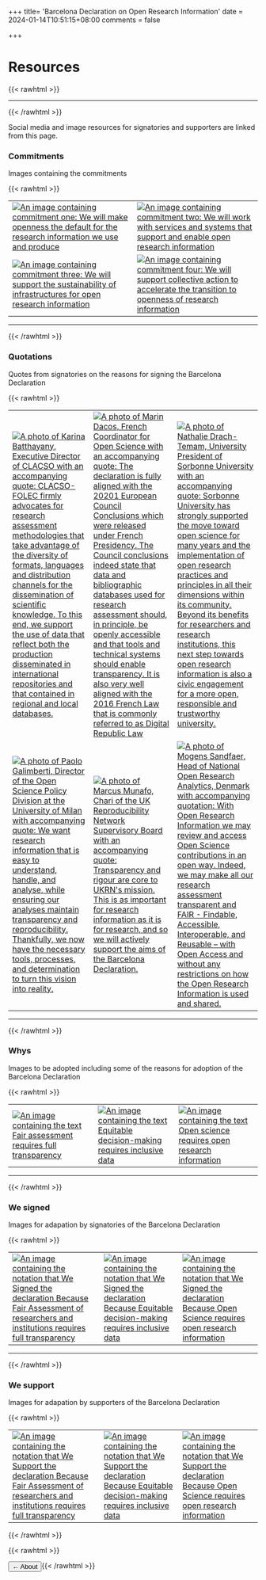 +++
title= 'Barcelona Declaration on Open Research Information'
date = 2024-01-14T10:51:15+08:00
comments = false

+++

# Resources
{{< rawhtml >}}
<hr class="small">
{{< /rawhtml >}}

Social media and image resources for signatories and supporters are linked from this page.

### Commitments

Images containing the commitments

{{< rawhtml >}}
<table>
    <tr>
        <td>
            <a href="/images/resources/commitments/BarcelonaDeclaration_Commitment1.jpg" target="_blank">
            <img src="/images/resources/commitments/BarcelonaDeclaration_Commitment1.jpg" alt="An image containing commitment one: We will make openness the default for the research information we use and produce">
            </a>
        </td>
        <td>
            <a href="/images/resources/commitments/BarcelonaDeclaration_Commitment2.jpg" target="_blank">
            <img src="/images/resources/commitments/BarcelonaDeclaration_Commitment2.jpg" alt="An image containing commitment two: We will work with services and systems that support and enable open research information">
            </a>
        </td>
    </tr>
    <tr>
        <td>
            <a href="/images/resources/commitments/BarcelonaDeclaration_Commitment3.jpg" target="_blank">
            <img src="/images/resources/commitments/BarcelonaDeclaration_Commitment3.jpg" alt="An image containing commitment three: We will support the sustainability of infrastructures for open research information">
            </a>
        </td>
        <td>
            <a href="/images/resources/commitments/BarcelonaDeclaration_Commitment4.jpg" target="_blank">
            <img src="/images/resources/commitments/BarcelonaDeclaration_Commitment4.jpg" alt="An image containing commitment four: We will support collective action to accelerate the transition to openness of research information">
            </a>
        </td>
    </tr>
</table>

<hr class="small">
{{< /rawhtml >}}

### Quotations

Quotes from signatories on the reasons for signing the Barcelona Declaration

{{< rawhtml >}}
<table>
    <tr>
        <td>
            <a href="/images/quote_batthayany.jpg" target="_blank">
            <img src="/images/quote_batthayany.jpg" alt="A photo of Karina Batthayany, Executive Director of CLACSO with an accompanying quote: CLACSO-FOLEC firmly advocates for research assessment methodologies that take advantage of the diversity of formats, languages and distribution channels for the dissemination of scientific knowledge. To this end, we support the use of data that reflect both the production disseminated in international repositories and that contained in regional and local databases.">
            </a>
        </td>
        <td>
            <a href="/images/quote_dacos.jpg" target="_blank">
            <img src="/images/quote_dacos.jpg" alt="A photo of Marin Dacos, French Coordinator for Open Science with an accompanying quote: The declaration is fully aligned with the 20201 European Council Conclusions which were released under French Presidency. The Council conclusions indeed state that data and bibliographic databases used for research assessment should, in principle, be openly accessible and that tools and technical systems should enable transparency. It is also very well aligned with the 2016 French Law that is commonly referred to as Digital Republic Law">
            </a>
        </td>
        <td>
            <a href="/images/quote_drachtemam.jpg" target="_blank">
            <img src="/images/quote_drachtemam.jpg" alt="A photo of Nathalie Drach-Temam, University President of Sorbonne University with an accompanying quote: Sorbonne University has strongly supported the move toward open science for many years and the implementation of open research practices and principles in all their dimensions within its community. Beyond its benefits for researchers and research institutions, this next step towards open research information is also a civic engagement for a more open, responsible and trustworthy university.">
            </a>
        </td>
    </tr>
    <tr>
        <td>
            <a href="/images/quote_galimberti.jpg" target="_blank">
            <img src="/images/quote_galimberti.jpg" alt="A photo of Paolo Galimberti, Director of the Open Science Policy Division at the University of Milan with accompanying quote: We want research information that is easy to understand, handle, and analyse, while ensuring our analyses maintain transparency and reproducibility. Thankfully, we now have the necessary tools, processes, and determination to turn this vision into reality.">
            </a>
        </td>
        <td>
            <a href="/images/quote_munafo.jpg" target="_blank">
            <img src="/images/quote_munafo.jpg" alt="A photo of Marcus Munafo, Chari of the UK Reproducibility Network Supervisory Board with an accompanying quote: Transparency and rigour are core to UKRN's mission. This is as important for research information as it is for research, and so we will actively support the aims of the Barcelona Declaration.">
            </a>
        </td>
        <td>
            <a href="/images/quote_sandfaer.jpg" target="_blank">
            <img src="/images/quote_sandfaer.jpg" alt="A photo of Mogens Sandfaer, Head of National Open Research Analytics, Denmark with accompanying quotation: With Open Research Information we may review and access Open Science contributions in an open way. Indeed, we may make all our research assessment transparent and FAIR - Findable, Accessible, Interoperable, and Reusable – with Open Access and without any restrictions on how the Open Research Information is used and shared.">
            </a>
        </td>
    </tr>
</table>

<hr class="small">
{{< /rawhtml >}} 

### Whys

Images to be adopted including some of the reasons for adoption of the Barcelona Declaration

{{< rawhtml >}}
<table>
    <tr>
        <td>
            <a href="/images/resources/whys/BarcelonaDeclaration_Why1.jpg" target="_blank">
            <img src="/images/resources/whys/BarcelonaDeclaration_Why1.jpg" alt="An image containing the text Fair assessment requires full transparency">
            </a>
        </td>
        <td>
            <a href="/images/resources/whys/BarcelonaDeclaration_Why2.jpg" target="_blank">
            <img src="/images/resources/whys/BarcelonaDeclaration_Why2.jpg" alt="An image containing the text Equitable decision-making requires inclusive data">
            </a>
        </td>
        <td>
            <a href="/images/resources/whys/BarcelonaDeclaration_Why3.jpg" target="_blank">
            <img src="/images/resources/whys/BarcelonaDeclaration_Why3.jpg" alt="An image containing the text Open science requires open research information">
            </a>
        </td>
    </tr>
</table>

<hr class="small">
{{< /rawhtml >}} 

### We signed

Images for adapation by signatories of the Barcelona Declaration

{{< rawhtml >}}
<table>
    <tr>
        <td>
            <a href="/images/resources/we_signed/BarcelonaDeclaration_WeSigned1.jpg" target="_blank">
            <img src="/images/resources/we_signed/BarcelonaDeclaration_WeSigned1.jpg" alt="An image containing the notation that We Signed the declaration Because Fair Assessment of researchers and institutions requires full transparency">
            </a>
        </td>
        <td>
            <a href="/images/resources/we_signed/BarcelonaDeclaration_WeSigned2.jpg" target="_blank">
            <img src="/images/resources/we_signed/BarcelonaDeclaration_WeSigned2.jpg" alt="An image containing the notation that We Signed the declaration Because Equitable decision-making requires inclusive data">
            </a>
        </td>
        <td>
            <a href="/images/resources/we_signed/BarcelonaDeclaration_WeSigned3.jpg" target="_blank">
            <img src="/images/resources/we_signed/BarcelonaDeclaration_WeSigned3.jpg" alt="An image containing the notation that We Signed the declaration Because Open Science requires open research information">
            </a>
        </td>
    </tr>
</table>

<hr class="small">
{{< /rawhtml >}} 

### We support

Images for adapation by supporters of the Barcelona Declaration

{{< rawhtml >}}
<table>
    <tr>
        <td>
            <a href="/images/resources/we_support/BarcelonaDeclaration_WeSupport_1.jpg" target="_blank">
            <img src="/images/resources/we_support/BarcelonaDeclaration_WeSupport_1.jpg" alt="An image containing the notation that We Support the declaration Because Fair Assessment of researchers and institutions requires full transparency">
            </a>
        </td>
        <td>
            <a href="/images/resources/we_support/BarcelonaDeclaration_WeSupport_2.jpg" target="_blank">
            <img src="/images/resources/we_support/BarcelonaDeclaration_WeSupport_2.jpg" alt="An image containing the notation that We Support the declaration Because Equitable decision-making requires inclusive data">
            </a>
        </td>
        <td>
            <a href="/images/resources/we_support/BarcelonaDeclaration_WeSupport_3.jpg" target="_blank">
            <img src="/images/resources/we_support/BarcelonaDeclaration_WeSupport_3.jpg" alt="An image containing the notation that We Support the declaration Because Open Science requires open research information">
            </a>
        </td>
    </tr>
</table>

{{< /rawhtml >}} 

{{< rawhtml >}}

<button style="float:left" onclick="document.location='/translations'">&larr; About</button> 


{{< /rawhtml >}}
